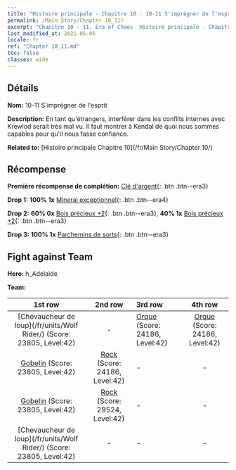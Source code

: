 ```yaml
---
title: "Histoire principale - Chapitre 10 - 10-11 S'imprégner de l'esprit"
permalink: /Main Story/Chapter 10_11/
excerpt: "Chapitre 10 - 11. Era of Chaos  Histoire principale - Chapitre 10_11. 10-11 S'imprégner de l'esprit"
last_modified_at: 2021-05-05
locale: fr
ref: "Chapter 10_11.md"
toc: false
classes: wide
---
```


## Détails

 **Nom:** 10-11 S'imprégner de l'esprit

 **Description:** En tant qu'étrangers, interférer dans les conflits internes avec Krewlod serait très mal vu. Il faut montrer à Kendal de quoi nous sommes capables pour qu'il nous fasse confiance.

 **Related to:** [Histoire principale Chapitre 10](/fr/Main Story/Chapter 10/)

## Récompense

 **Première récompense de complétion:** [Clé d'argent](/ItemsFR/con_693/){: .btn .btn--era3}

 **Drop 1:** **100% 1x** [Minerai exceptionnel](/ItemsFR/mat_33/){: .btn .btn--era4}

 **Drop 2:** **60% 0x** [Bois précieux +2](/ItemsFR/mat_27/){: .btn .btn--era3}, **40% 1x** [Bois précieux +2](/ItemsFR/mat_27/){: .btn .btn--era3}

 **Drop 3:** **100% 1x** [Parchemins de sorts](/ItemsFR/con_694/){: .btn .btn--era3}


## Fight against Team
 **Hero:** h_Adelaide

 **Team:**


  | 1st row | 2nd row | 3rd row | 4th row |
  |:----:|:----:|:----|:----:|
  | [Chevaucheur de loup](/fr/units/Wolf Rider/) (Score: 23805, Level:42)  | - | [Orque](/fr/units/Orc/) (Score: 24186, Level:42)  | [Orque](/fr/units/Orc/) (Score: 24186, Level:42)  |
  | [Gobelin](/fr/units/Goblin/) (Score: 23805, Level:42)  | [Rock](/fr/units/Roc/) (Score: 24186, Level:42)  | - | - |
  | [Gobelin](/fr/units/Goblin/) (Score: 23805, Level:42)  | [Rock](/fr/units/Roc/) (Score: 29524, Level:42)  | - | - |
  | [Chevaucheur de loup](/fr/units/Wolf Rider/) (Score: 23805, Level:42)  | - | - | - |


